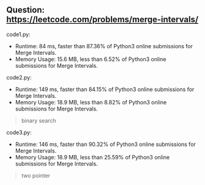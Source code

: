 ## Question: https://leetcode.com/problems/merge-intervals/

code1.py:
* Runtime: 84 ms, faster than 87.36% of Python3 online submissions for Merge Intervals.
* Memory Usage: 15.6 MB, less than 6.52% of Python3 online submissions for Merge Intervals.

code2.py:
* Runtime: 149 ms, faster than 84.15% of Python3 online submissions for Merge Intervals.
* Memory Usage: 18.9 MB, less than 8.82% of Python3 online submissions for Merge Intervals.
> binary search

code3.py:
* Runtime: 146 ms, faster than 90.32% of Python3 online submissions for Merge Intervals.
* Memory Usage: 18.9 MB, less than 25.59% of Python3 online submissions for Merge Intervals.
> two pointer